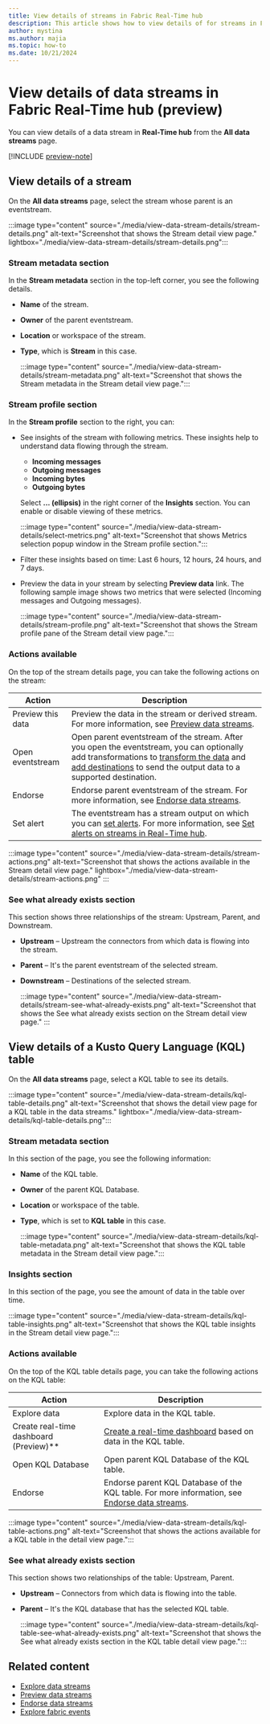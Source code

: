 ```yaml
---
title: View details of streams in Fabric Real-Time hub
description: This article shows how to view details of for streams in Fabric Real-Time hub in either detail view or a table view.
author: mystina
ms.author: majia
ms.topic: how-to
ms.date: 10/21/2024
---
```


# View details of data streams in Fabric Real-Time hub (preview)
You can view details of a data stream in **Real-Time hub** from the  **All data streams** page.  

[!INCLUDE [preview-note](./includes/preview-note.md)]

## View details of a stream

On the **All data streams** page, select the stream whose parent is an eventstream.

:::image type="content" source="./media/view-data-stream-details/stream-details.png" alt-text="Screenshot that shows the Stream detail view page." lightbox="./media/view-data-stream-details/stream-details.png":::

### Stream metadata section

In the **Stream metadata** section in the top-left corner, you see the following details.

- **Name** of the stream.
- **Owner** of the parent eventstream.
- **Location** or workspace of the stream.
- **Type**, which is **Stream** in this case.

    :::image type="content" source="./media/view-data-stream-details/stream-metadata.png" alt-text="Screenshot that shows the Stream metadata in the Stream detail view page.":::

### Stream profile section

In the **Stream profile** section to the right, you can:

- See insights of the stream with following metrics. These insights help to understand data flowing through the stream.
    - **Incoming messages**
    - **Outgoing messages**
    - **Incoming bytes**
    - **Outgoing bytes**
    
    Select **... (ellipsis)** in the right corner of the **Insights** section. You can enable or disable viewing of these metrics.
    
    :::image type="content" source="./media/view-data-stream-details/select-metrics.png" alt-text="Screenshot that shows Metrics selection popup window in the Stream profile section.":::    
- Filter these insights based on time:  Last 6 hours, 12 hours, 24 hours, and 7 days.
- Preview the data in your stream by selecting **Preview data** link. The following sample image shows two metrics that were selected (Incoming messages and Outgoing messages).

    :::image type="content" source="./media/view-data-stream-details/stream-profile.png" alt-text="Screenshot that shows the Stream profile pane of the Stream detail view page.":::

### Actions available

On the top of the stream details page, you can take the following actions on the stream:

| Action | Description |
| ------ | ----------- |
| Preview this data | Preview the data in the stream or derived stream. For more information, see [Preview data streams](preview-data-streams.md). |
| Open eventstream | Open parent eventstream of the stream. After you open the eventstream, you can optionally add transformations to [transform the data](../real-time-intelligence/event-streams/route-events-based-on-content.md?branch=release-build-fabric#supported-operations) and [add destinations](../real-time-intelligence/event-streams/add-manage-eventstream-destinations.md) to send the output data to a supported destination. |
| Endorse | Endorse parent eventstream of the stream. For more information, see [Endorse data streams](endorse-data-streams.md). |
| Set alert | The eventstream has a stream output on which you can [set alerts](set-alerts-data-streams.md). For more information, see [Set alerts on streams in Real-Time hub](set-alerts-data-streams.md). |

:::image type="content" source="./media/view-data-stream-details/stream-actions.png" alt-text="Screenshot that shows the actions available in the Stream detail view page." lightbox="./media/view-data-stream-details/stream-actions.png" :::

### See what already exists section

This section shows three relationships of the stream: Upstream, Parent, and Downstream.

- **Upstream** – Upstream the connectors from which data is flowing into the stream.
- **Parent** – It's the parent eventstream of the selected stream.
- **Downstream** – Destinations of the selected stream.

    :::image type="content" source="./media/view-data-stream-details/stream-see-what-already-exists.png" alt-text="Screenshot that shows the See what already exists section on the Stream detail view page." :::

## View details of a Kusto Query Language (KQL) table

On the **All data streams** page, select a KQL table to see its details.

:::image type="content" source="./media/view-data-stream-details/kql-table-details.png" alt-text="Screenshot that shows the detail view page for a KQL table in the data streams." lightbox="./media/view-data-stream-details/kql-table-details.png":::

### Stream metadata section

In this section of the page, you see the following information:

- **Name** of the KQL table.
- **Owner** of the parent KQL Database.
- **Location** or workspace of the table.
- **Type**, which is set to **KQL table** in this case.

    :::image type="content" source="./media/view-data-stream-details/kql-table-metadata.png" alt-text="Screenshot that shows the KQL table metadata in the Stream detail view page.":::

### Insights section

In this section of the page, you see the amount of data in the table over time.

:::image type="content" source="./media/view-data-stream-details/kql-table-insights.png" alt-text="Screenshot that shows the KQL table insights in the Stream detail view page.":::

### Actions available

On the top of the KQL table details page, you can take the following actions on the KQL table:

| Action | Description |
| ------ | ----------- |
| Explore data | Explore data in the KQL table. |
| Create real-time dashboard (Preview)** |[Create a real-time dashboard](../real-time-intelligence/dashboard-real-time-create.md) based on data in the KQL table. |
| Open KQL Database | Open parent KQL Database of the KQL table. |
| Endorse | Endorse parent KQL Database of the KQL table. For more information, see [Endorse data streams](endorse-data-streams.md). |


:::image type="content" source="./media/view-data-stream-details/kql-table-actions.png" alt-text="Screenshot that shows the actions available for a KQL table in the detail view page.":::

### See what already exists section

This section shows two relationships of the table: Upstream, Parent.

- **Upstream** – Connectors from which data is flowing into the table.
- **Parent** – It's the KQL database that has the selected KQL table.

    :::image type="content" source="./media/view-data-stream-details/kql-table-see-what-already-exists.png" alt-text="Screenshot that shows the See what already exists section in the KQL table detail view page.":::

## Related content

- [Explore data streams](explore-data-streams.md)
- [Preview data streams](preview-data-streams.md)
- [Endorse data streams](endorse-data-streams.md)
- [Explore fabric events](explore-fabric-events.md)
